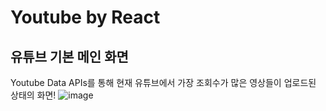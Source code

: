 # Youtube by React

## 유튜브 기본 메인 화면
Youtube Data APIs를 통해 현재 유튜브에서 가장 조회수가 많은 영상들이 업로드된 상태의 화면!
![image](https://user-images.githubusercontent.com/71444930/109923655-6bfbc200-7d02-11eb-89ca-12ccfc38247c.png)


